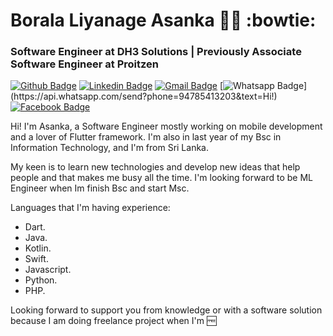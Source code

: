# Borala Liyanage Asanka :man_technologist: :bowtie:
### Software Engineer at DH3 Solutions | Previously Associate Software Engineer at Proitzen

[![Github Badge](https://img.shields.io/badge/-Github-000?style=flat-square&logo=Github&logoColor=white&link=https://github.com/blasanka)](https://github.com/blasanka)
[![Linkedin Badge](https://img.shields.io/badge/-LinkedIn-blue?style=flat-square&logo=Linkedin&logoColor=white&link=https://www.linkedin.com/in/bliyanageasanka/)](https://www.linkedin.com/in/bliyanageasanka/)
[![Gmail Badge](https://img.shields.io/badge/-Gmail-c14438?style=flat-square&logo=Gmail&logoColor=white&link=mailto:leoshakshared@gmail.com)](mailto:leoshakshared@gmail.com)
[![Whatsapp Badge](https://img.shields.io/badge/-Whatsapp-4CA143?style=flat-square&labelColor=4CA143&logo=whatsapp&logoColor=white&link=https://api.whatsapp.com/send?phone=94785413203&text=Hi!)](https://api.whatsapp.com/send?phone=94785413203&text=Hi!)
[![Facebook Badge](https://img.shields.io/badge/-Telegram-1ca0f1?style=flat-square&labelColor=1ca0f1&logo=telegram&logoColor=white&link=https://facebook.com/bliyanageasanka)](https://facebook.com/bliyanageasanka)

Hi! I'm Asanka, a Software Engineer mostly working on mobile development and a lover of Flutter framework.
I'm also in last year of my Bsc in Information Technology, and I'm from Sri Lanka.

My keen is to learn new technologies and develop new ideas that help people and that makes me busy all the time. I'm looking forward to be ML Engineer when Im finish Bsc and start Msc.

Languages that I'm having experience:

- Dart.
- Java.
- Kotlin.
- Swift.
- Javascript.
- Python.
- PHP.

Looking forward to support you from knowledge or with a software solution because I am doing freelance project when I'm :free:
